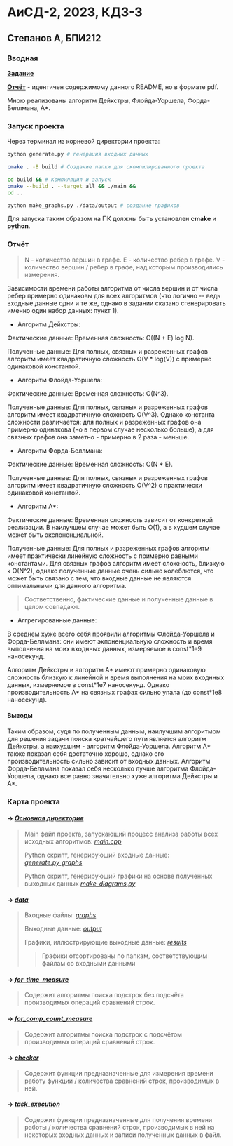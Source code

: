 # АиСД-2, 2023, КДЗ-3
## Степанов А, БПИ212

### Вводная

**[Задание](./КДЗ3.pdf)**

**[Отчёт](./Отчёт.pdf)** - идентичен содержимому данного README, но в формате pdf.

Мною реализованы алгоритм Дейкстры, Флойда-Уоршела, Форда-Беллмана, A\*.

### Запуск проекта 

Через терминал из корневой директории проекта:

```zsh
python generate.py # генерация входных данных

cmake . -B build # Создание папки для скомпилированного проекта

cd build && # Компиляция и запуск
cmake --build . --target all && ./main &&
cd ..

python make_graphs.py ./data/output # создание графиков
```

Для запуска таким образом на ПК должны быть установлен **cmake** и **python**.

### Отчёт

> N - количество вершин в графе.
> E - количество ребер в графе.
> V - количество вершин / ребер в графе, над которым производились измерения.

Зависимости времени работы алгоритма от числа вершин и от числа ребер примерно одинаковы для всех алгоритмов (что логично -- ведь входные данные одни и те же, однако в задании сказано сгенерировать именно один набор данных: пункт 1).

- Алгоритм Дейкстры:

Фактические данные: Временная сложность: O((N + E) log N).

Полученные данные: Для полных, связных и разреженных графов алгоритм имеет квадратичную сложность O(V * log(V)) с примерно одинаковой константой.

- Алгоритм Флойда-Уоршела:

Фактические данные: Временная сложность: O(N^3).

Полученные данные: Для полных, связных и разреженных графов алгоритм имеет квадратичную сложность O(V^3). Однако константа сложности различается: для полных и разреженных графов она примерно одинакова (но в первом случае несколько больше), а для связных графов она заметно - примерно в 2 раза - меньше.

- Алгоритм Форда-Беллмана:

Фактические данные: Временная сложность: O(N * E).

Полученные данные: Для полных, связных и разреженных графов алгоритм имеет квадратичную сложность O(V^2) с практически одинаковой константой.

- Алгоритм A\*:

Фактические данные: Временная сложность зависит от конкретной реализации. В наилучшем случае может быть O(1), а в худшем случае может быть экспоненциальной.

Полученные данные: Для полных и разреженных графов алгоритм имеет практически линейную сложность с примерно равными константами.
Для связных графов алгоритм имеет сложность, близкую к O(N^2), однако полученные данные очень сильно колеблются, что может быть связано с тем, что входные данные не являются оптимальными для данного алгоритма.

> Соответственно, фактические данные и полученные данные в целом совпадают.

- Аггрегированные данные:

В среднем хуже всего себя проявили алгоритмы Флойда-Уоршела и Форда-Беллмана: они имеют экпоненциальную сложность и время выполнения на моих входнных данных, измеряемое в const\*1e9 наносекунд.

Алгоритм Дейкстры и алгоритм A\* имеют примерно одинаковую сложность близкую к линейной и время выполнения на моих входнных данных, измеряемое в const\*1e7 наносекунд. Однако производительность A\* на связных графах сильно упала (до const\*1e8 наносекунд).

#### Выводы

Таким образом, судя по полученным данным, наилучшим алгоритмом для решения задачи поиска кратчайшего пути является алгоритм Дейкстры, а наихудшим - алгоритм Флойда-Уоршела. Алгоритм A\* также показал себя достаточно хорошо, однако его производительность сильно зависит от входных данных. Алгоритм Форда-Беллмана показал себя несколько лучше алгоритма Флойда-Уоршела, однако все равно значительно хуже алгоритма Дейкстры и A\*.

### Карта проекта

#### **->** *[Основная директория](/)*

>  Main файл проекта, запускающий процесс анализа работы всех исходных алгоритмов: *[main.cpp](/main.cpp)*
> 
>  Python скрипт, генерирующий входные данные: *[generate.py_graphs](/generate_graphs.py)*
> 
>  Python скрипт, генерирующий графики на основе полученных выходных данных *[make_diagrams.py](/make_diagrams.py)*

#### **->** *[data](/data/)*

> Входные файлы: *[graphs](/data/graphs/)*
>
> Выходные данные: *[output](/data/output/)*
>
> Графики, иллюстрирующие выходные данные: *[results](/data/results/)*
>
>> Графики отсортированы по папкам, соответствующим файлам со входными данными

#### **->** *[for_time_measure](/for_time_measure/)*

> Содержит алгоритмы поиска подстрок без подсчёта производимых операций сравнений строк.

#### **->** *[for_comp_count_measure](/for_comp_count_measure/)*

> Содержит алгоритмы поиска подстрок с подсчётом производимых операций сравнений строк.

#### **->** *[checker](/checker/)*

> Содержит функции предназначенные для измерения времени работу функции / количества сравнений строк, производимых в ней.

#### **->** *[task_execution](/task_execution/)*

> Содержит функции предназначенные для получения времени работы / количества сравнений строк, производимых в ней на некоторых входных данных и записи полученных данных в файл.